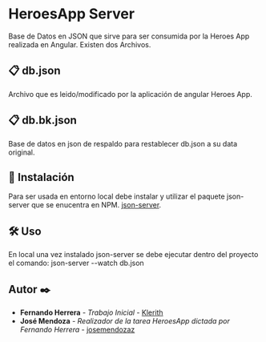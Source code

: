 # HeroesApp Server

Base de Datos en JSON que sirve para ser consumida por la Heroes App realizada en Angular. Existen dos Archivos.

## 📋 db.json

Archivo que es leido/modificado por la aplicación de angular Heroes App.

## 📋 db.bk.json

Base de datos en json de respaldo para restablecer db.json a su data original.

## 🔧 Instalación

Para ser usada en entorno local debe instalar y utilizar el paquete json-server que se enucentra en NPM. [json-server](https://www.npmjs.com/package/json-server).

## 🛠️ Uso

En local una vez instalado json-server se debe ejecutar dentro del proyecto el comando: json-server --watch db.json


## Autor ✒️
* **Fernando Herrera** - *Trabajo Inicial* - [Klerith](https://github.com/Klerith)
* **José Mendoza** - *Realizador de la tarea HeroesApp dictada por Fernando Herrera* - [josemendozaz](https://github.com/josemendozaz)
